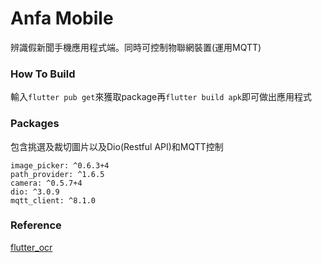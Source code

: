 # Anfa Mobile

辨識假新聞手機應用程式端。同時可控制物聯網裝置(運用MQTT)

### How To Build

輸入`flutter pub get`來獲取package再`flutter build apk`即可做出應用程式

### Packages

包含挑選及裁切圖片以及Dio(Restful API)和MQTT控制
```
image_picker: ^0.6.3+4
path_provider: ^1.6.5
camera: ^0.5.7+4
dio: ^3.0.9
mqtt_client: ^8.1.0
```

### Reference
[flutter_ocr](https://github.com/luyongfugx/flutter_ocr)